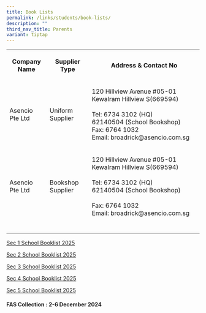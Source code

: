 ```yaml
---
title: Book Lists
permalink: /links/students/book-lists/
description: ""
third_nav_title: Parents
variant: tiptap
---
```

<table style="minWidth: 75px">
<colgroup>
<col>
<col>
<col>
</colgroup>
<tbody>
<tr>
<th rowspan="1" colspan="1">
<p>Company Name</p>
</th>
<th rowspan="1" colspan="1">
<p>Supplier Type</p>
</th>
<th rowspan="1" colspan="1">
<p>Address &amp; Contact No</p>
</th>
</tr>
<tr>
<td rowspan="1" colspan="1">
<p>Asencio Pte Ltd</p>
</td>
<td rowspan="1" colspan="1">
<p>Uniform Supplier</p>
</td>
<td rowspan="1" colspan="1">
<p>120 Hillview Avenue #05-01 Kewalram Hillview S(669594)
<br>
<br>Tel: 6734 3102 (HQ)
<br>62140504 (School Bookshop)
<br>Fax: 6764 1032
<br>Email: broadrick@asencio.com.sg</p>
</td>
</tr>
<tr>
<td rowspan="1" colspan="1">
<p>Asencio Pte Ltd</p>
</td>
<td rowspan="1" colspan="1">
<p>Bookshop Supplier</p>
</td>
<td rowspan="1" colspan="1">
<p>120 Hillview Avenue #05-01 Kewalram Hillview S(669594)
<br>
<br>Tel: 6734 3102 (HQ)
<br>62140504 (School Bookshop)
<br>
<br>Fax: 6764 1032
<br>Email: broadrick@asencio.com.sg</p>
</td>
</tr>
<tr>
<td rowspan="1" colspan="1">
<p></p>
</td>
<td rowspan="1" colspan="1">
<p></p>
</td>
<td rowspan="1" colspan="1">
<p></p>
</td>
</tr>
</tbody>
</table>
<p><a href="/files/Booklist/2025/Broadrick_Secondary_2025_Sec_1.pdf" rel="noopener nofollow" target="_blank">Sec 1 School Booklist 2025</a>
</p>
<p><a href="/files/Booklist/2025/Broadrick_Secondary_2025_Sec_2.pdf" rel="noopener nofollow" target="_blank">Sec 2 School Booklist 2025</a>
</p>
<p><a href="/files/Booklist/2025/Broadrick_Secondary_2025_Sec_3.pdf" rel="noopener nofollow" target="_blank">Sec 3 School Booklist 2025</a>
</p>
<p><a href="/files/Booklist/2025/Broadrick_Secondary_2025_Sec_4.pdf" rel="noopener nofollow" target="_blank">Sec 4 School Booklist 2025</a>
</p>
<p><a href="/files/Booklist/2025/Broadrick_Secondary_2025_Sec_5.pdf" rel="noopener nofollow" target="_blank">Sec 5 School Booklist 2025</a>
</p>
<p></p>
<h4>FAS Collection : 2-6 December 2024</h4>
<p></p>